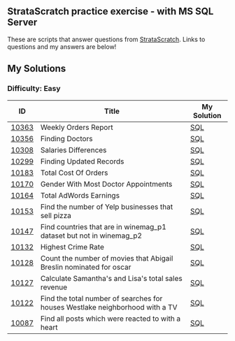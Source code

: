 ## StrataScratch practice exercise - with MS SQL Server
These are scripts that answer questions from [StrataScratch](https://www.stratascratch.com/). Links to questions and my answers are below!

## My Solutions

### Difficulty: Easy

| ID | Title | My Solution |
| --- | --- | --- |
| [10363](https://platform.stratascratch.com/coding/10363-weekly-orders-report?code_type=5) | Weekly Orders Report | [SQL](Easy/10363_Weekly_Orders_Report.sql)
| [10356](https://platform.stratascratch.com/coding/10356-finding-doctors?code_type=5) |  Finding Doctors | [SQL](Easy/10356_Finding_Doctors.sql)
| [10308](https://platform.stratascratch.com/coding/10308-salaries-differences?code_type=5) |  Salaries Differences | [SQL](Easy/10308_Salaries_Differences.sql)
| [10299](https://platform.stratascratch.com/coding/10299-finding-updated-records?code_type=5) | Finding Updated Records| [SQL](Easy/10299_Finding_Updated_Records.sql)
| [10183 ](https://platform.stratascratch.com/coding/10183-total-cost-of-orders?code_type=5) | Total Cost Of Orders| [SQL](Easy/10183_Total_Cost_Of_Orders.sql)
| [10170](https://platform.stratascratch.com/coding/10170-gender-with-most-doctor-appointments?code_type=5) | Gender With Most Doctor Appointments| [SQL](Easy/10170_Gender_With_Most_Doctor_Appointments.sql)
| [10164](https://platform.stratascratch.com/coding/10164-total-adwords-earnings?code_type=5) |Total AdWords Earnings| [SQL](Easy/10164_Total_AdWords_Earnings.sql)
| [10153](https://platform.stratascratch.com/coding/10153-find-the-number-of-yelp-businesses-that-sell-pizza?code_type=5) |Find the number of Yelp businesses that sell pizza| [SQL](Easy/10153_Find_the_number_of_Yelp_businesses_that_sell_pizza.sql)
| [10147](https://platform.stratascratch.com/coding/10147-find-countries-that-are-in-winemag_p1-dataset-but-not-in-winemag_p2?code_type=5) |Find countries that are in winemag_p1 dataset but not in winemag_p2| [SQL](Easy/10147_Find_countries_that_are_in_winemag_p1_dataset_but_not_in_winemag_p2.sql)
| [10132](https://platform.stratascratch.com/coding/10132-highest-crime-rate?code_type=5) |Highest Crime Rate| [SQL](Easy/10132_Highest_Crime_Rate.sql)
| [10128](https://platform.stratascratch.com/coding/10128-count-the-number-of-movies-that-abigail-breslin-nominated-for-oscar?code_type=5) |Count the number of movies that Abigail Breslin nominated for oscar| [SQL](Easy/10128_Count_the_number_of_movies_that_Abigail_Breslin_nominated_for_oscar.sql)
| [10127](https://platform.stratascratch.com/coding/10127-calculate-samanthas-and-lisas-total-sales-revenue?code_type=5) |Calculate Samantha's and Lisa's total sales revenue| [SQL](Easy/10127_Calculate_Samantha's_and_Lisa's_total_sales_revenue.sql)
| [10122](https://platform.stratascratch.com/coding/10122-find-the-total-number-of-searches-for-houses-westlake-neighborhood-with-a-tv?code_type=5) |Find the total number of searches for houses Westlake neighborhood with a TV| [SQL](Easy/10122_Find_the_total_numberof_searches_for_houses_Westlake_neighborhood_with_a_TV.sql)
| [10087](https://platform.stratascratch.com/coding/10087-find-all-posts-which-were-reacted-to-with-a-heart?code_type=5) |Find all posts which were reacted to with a heart| [SQL](Easy/10087_Find_all_posts_which_were_reacted_to_with_a_heart.sql)
